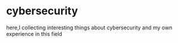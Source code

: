 # cybersecurity
here,I collecting interesting things about cybersecurity and my own experience in this field
